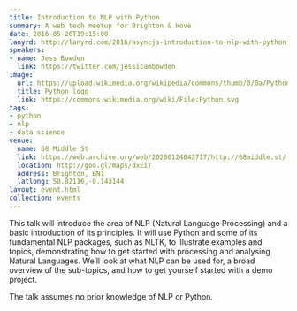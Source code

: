 ```yaml
---
title: Introduction to NLP with Python
summary: A web tech meetup for Brighton & Hove
date: 2016-05-26T19:15:00
lanyrd: http://lanyrd.com/2016/asyncjs-introduction-to-nlp-with-python
speakers:
- name: Jess Bowden
  link: https://twitter.com/jessicambowden
image:
  url: https://upload.wikimedia.org/wikipedia/commons/thumb/0/0a/Python.svg/600px-Python.svg.png
  title: Python logo
  link: https://commons.wikimedia.org/wiki/File:Python.svg
tags:
- python
- nlp
- data science
venue:
  name: 68 Middle St
  link: https://web.archive.org/web/20200124043717/http://68middle.st/
  location: http://goo.gl/maps/dxEiT
  address: Brighton, BN1
  latlong: 50.82116,-0.143144
layout: event.html
collection: events
---
```


This talk will introduce the area of NLP (Natural Language Processing) and a basic introduction of its principles. It will use Python and some of its fundamental NLP packages, such as NLTK, to illustrate examples and topics, demonstrating how to get started with processing and analysing Natural Languages.
We’ll look at what NLP can be used for, a broad overview of the sub-topics, and how to get yourself started with a demo project.

The talk assumes no prior knowledge of NLP or Python.
